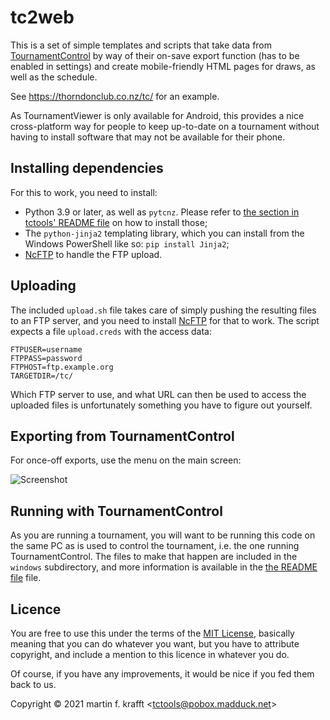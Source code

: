 # tc2web

This is a set of simple templates and scripts that take data from
[TournamentControl](https://tournamentcontrol.dtkapiti.co.nz/) by way of their
on-save export function (has to be enabled in settings) and create
mobile-friendly HTML pages for draws, as well as the schedule.

See https://thorndonclub.co.nz/tc/ for an example.

As TournamentViewer is only available for Android, this provides a nice
cross-platform way for people to keep up-to-date on a tournament without
having to install software that may not be available for their phone.

## Installing dependencies

For this to work, you need to install:

* Python 3.9 or later, as well as `pytcnz`. Please refer to [the section in tctools' README file](https://github.com/madduck/tctools#python-and-pytcnz) on how to install those;
* The `python-jinja2` templating library, which you can install from the Windows PowerShell like so: `pip install Jinja2`;
* [NcFTP](https://www.ncftp.com/download/) to handle the FTP upload.

## Uploading

The included `upload.sh` file takes care of simply pushing the resulting files
to an FTP server, and you need to install [NcFTP](https://www.ncftp.com/download/) for that to work. The script expects a file `upload.creds` with the access data:

```
FTPUSER=username
FTPPASS=password
FTPHOST=ftp.example.org
TARGETDIR=/tc/
```

Which FTP server to use, and what URL can then be used to access the uploaded files is unfortunately something you have to figure out yourself.

## Exporting from TournamentControl

For once-off exports, use the menu on the main screen:

![Screenshot](https://user-images.githubusercontent.com/195073/135780105-c88bf3be-5280-4ac8-ab62-4d1eefb7cd36.png)

## Running with TournamentControl

As you are running a tournament, you will want to be running this code on the same PC as is used to control the tournament, i.e. the one running TournamentControl. The files to make that happen are included in the `windows` subdirectory, and more information is available in the [the README file](https://github.com/madduck/tctools/blob/main/tc2web/windows/README.md) file.

## Licence

You are free to use this under the terms of the [MIT
License](https://mit-license.org/), basically meaning that you can do whatever
you want, but you have to attribute copyright, and include a mention to this
licence in whatever you do.

Of course, if you have any improvements, it would be nice if you fed them back
to us.

Copyright © 2021 martin f. krafft <<tctools@pobox.madduck.net>>
